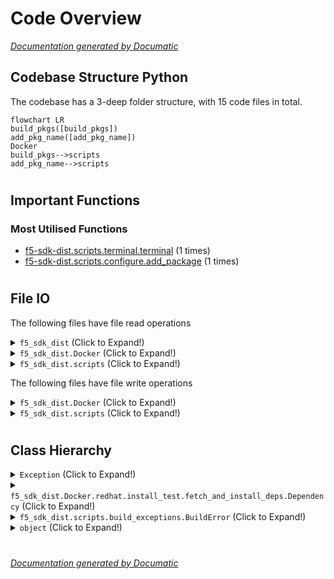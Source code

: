 # Code Overview

[_Documentation generated by Documatic_](https://www.documatic.com)

<!---Documatic-section-Codebase Structure Python-start--->
## Codebase Structure Python

The codebase has a 3-deep folder structure,
                with 15 code files in total.

<!---Documatic-block-system_architecture-start--->
```mermaid
flowchart LR
build_pkgs([build_pkgs])
add_pkg_name([add_pkg_name])
Docker
build_pkgs-->scripts
add_pkg_name-->scripts
```
<!---Documatic-block-system_architecture-end--->

# #
<!---Documatic-section-Codebase Structure Python-end--->

<!---Documatic-section-Important Functions-start--->
## Important Functions

<!---Documatic-block-important_funcs-start--->
<!---Documatic-block-most_used_funcs-start--->
### Most Utilised Functions

* [f5-sdk-dist.scripts.terminal.terminal](3-f5-sdk-dist_scripts.md#f5-sdk-dist.scripts.terminal.terminal) (1 times)
* [f5-sdk-dist.scripts.configure.add_package](3-f5-sdk-dist_scripts.md#f5-sdk-dist.scripts.configure.add_package) (1 times)
<!---Documatic-block-most_used_funcs-end--->
<!---Documatic-block-important_funcs-end--->

# #
<!---Documatic-section-Important Functions-end--->

<!---Documatic-section-File IO-start--->
## File IO

<!---Documatic-block-file_io-start--->
The following files have file read operations

<!---Documatic-block-f5_sdk_dist-start--->
<details>
	<summary><code>f5_sdk_dist</code> (Click to Expand!)</summary>

* f5-sdk-dist.build_pkgs
</details>
<!---Documatic-block-f5_sdk_dist-end--->

<!---Documatic-block-f5_sdk_dist.Docker-start--->
<details>
	<summary><code>f5_sdk_dist.Docker</code> (Click to Expand!)</summary>

* f5-sdk-dist.Docker.redhat.7.build-rpm
* f5-sdk-dist.Docker.redhat.install_test.fetch_and_install_deps
* f5-sdk-dist.Docker.ubuntu.14.04.build-debs
* f5-sdk-dist.Docker.ubuntu.install_test.fetch_and_install_deps
</details>
<!---Documatic-block-f5_sdk_dist.Docker-end--->

<!---Documatic-block-f5_sdk_dist.scripts-start--->
<details>
	<summary><code>f5_sdk_dist.scripts</code> (Click to Expand!)</summary>

* f5-sdk-dist.scripts.configure
* f5-sdk-dist.scripts.construct_setups
</details>
<!---Documatic-block-f5_sdk_dist.scripts-end--->

The following files have file write operations

<!---Documatic-block-f5_sdk_dist.Docker-start--->
<details>
	<summary><code>f5_sdk_dist.Docker</code> (Click to Expand!)</summary>

* f5-sdk-dist.Docker.redhat.7.build-rpm: /root/.rpmmacros
</details>
<!---Documatic-block-f5_sdk_dist.Docker-end--->

<!---Documatic-block-f5_sdk_dist.scripts-start--->
<details>
	<summary><code>f5_sdk_dist.scripts</code> (Click to Expand!)</summary>

* f5-sdk-dist.scripts.configure
* f5-sdk-dist.scripts.construct_setups
* f5-sdk-dist.scripts.terminal
</details>
<!---Documatic-block-f5_sdk_dist.scripts-end--->
<!---Documatic-block-file_io-end--->

# #
<!---Documatic-section-File IO-end--->

<!---Documatic-section-Class Hierarchy-start--->
## Class Hierarchy

<!---Documatic-block-Exception-start--->
<details>
	<summary><code>Exception</code> (Click to Expand!)</summary>

* f5-sdk-dist.Docker.redhat.install_test.fetch_and_install_deps.InstallError
* f5-sdk-dist.scripts.build_exceptions.BuildError
</details>
<!---Documatic-block-Exception-end--->

<!---Documatic-block-f5_sdk_dist.Docker.redhat.install_test.fetch_and_install_deps.Dependency-start--->
<details>
	<summary><code>f5_sdk_dist.Docker.redhat.install_test.fetch_and_install_deps.Dependency</code> (Click to Expand!)</summary>

* f5-sdk-dist.Docker.redhat.install_test.fetch_and_install_deps.F5Dependency
* f5-sdk-dist.Docker.ubuntu.install_test.fetch_and_install_deps.F5Dependency
</details>
<!---Documatic-block-f5_sdk_dist.Docker.redhat.install_test.fetch_and_install_deps.Dependency-end--->

<!---Documatic-block-f5_sdk_dist.scripts.build_exceptions.BuildError-start--->
<details>
	<summary><code>f5_sdk_dist.scripts.build_exceptions.BuildError</code> (Click to Expand!)</summary>

* f5-sdk-dist.scripts.build_exceptions.DebianError
* f5-sdk-dist.scripts.build_exceptions.ErrorInTest
* f5-sdk-dist.scripts.build_exceptions.RedhatError
</details>
<!---Documatic-block-f5_sdk_dist.scripts.build_exceptions.BuildError-end--->

<!---Documatic-block-object-start--->
<details>
	<summary><code>object</code> (Click to Expand!)</summary>

* f5-sdk-dist.Docker.redhat.install_test.fetch_and_install_deps.Dependency
* f5-sdk-dist.scripts.build_expectations.Builds
* f5-sdk-dist.scripts.install_test.InstallTest
* [f5-sdk-dist.scripts.terminal.Hold](3-f5-sdk-dist_scripts.md#f5-sdk-dist.scripts.terminal.Hold)
</details>
<!---Documatic-block-object-end--->

# #
<!---Documatic-section-Class Hierarchy-end--->

[_Documentation generated by Documatic_](https://www.documatic.com)